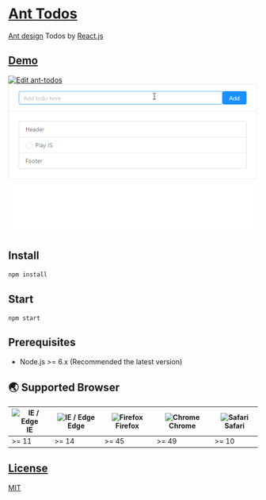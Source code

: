 # [Ant Todos](https://github.com/qvil/react-playground/tree/master/ant-todos)
[Ant design](https://ant.design/) Todos by [React.js](https://reactjs.org/)

## [Demo](https://codesandbox.io/s/github/qvil/react-playground/tree/master/ant-todos)
[![Edit ant-todos](https://codesandbox.io/static/img/play-codesandbox.svg)](https://codesandbox.io/s/github/qvil/react-playground/tree/master/ant-todos)
![demo.gif](demo.gif)

<!-- ![demo](src/demo.png) -->

## Install
```
npm install
```

## Start
```
npm start
```

## Prerequisites
- Node.js >= 6.x (Recommended the latest version)

## 🌏 Supported Browser
| <img src="https://user-images.githubusercontent.com/1215767/34348590-250b3ca2-ea4f-11e7-9efb-da953359321f.png" alt="IE / Edge" /> IE | <img src="https://user-images.githubusercontent.com/1215767/34348380-93e77ae8-ea4d-11e7-8696-9a989ddbbbf5.png" alt="IE / Edge" /> Edge | <img src="https://user-images.githubusercontent.com/1215767/34348383-9e7ed492-ea4d-11e7-910c-03b39d52f496.png" alt="Firefox" /> Firefox | <img src="https://user-images.githubusercontent.com/1215767/34348387-a2e64588-ea4d-11e7-8267-a43365103afe.png" alt="Chrome" /> Chrome | <img src="https://user-images.githubusercontent.com/1215767/34348394-a981f892-ea4d-11e7-9156-d128d58386b9.png" alt="Safari" /> Safari |
|----|-------|---------|--------|--------|
| >= 11 | >= 14 | >= 45 | >= 49 | >= 10 |


## [License]((https://github.com/qvil/react-playground/blob/master/LICENSE))
[MIT](https://github.com/qvil/react-playground/blob/master/LICENSE)